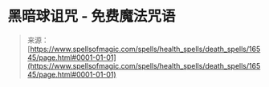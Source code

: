 <!--yml

category: 未分类

date: 2024-06-12 18:56:57

-->

# 黑暗球诅咒 - 免费魔法咒语

> 来源：[https://www.spellsofmagic.com/spells/health_spells/death_spells/16545/page.html#0001-01-01](https://www.spellsofmagic.com/spells/health_spells/death_spells/16545/page.html#0001-01-01)
